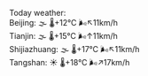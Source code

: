 Today weather:  
Beijing: 🌫  🌡️+12°C 🌬️↖11km/h  
Tianjin: 🌫  🌡️+15°C 🌬️↑11km/h  
Shijiazhuang: 🌫  🌡️+17°C 🌬️↖11km/h  
Tangshan: ☀️   🌡️+18°C 🌬️↗17km/h  
